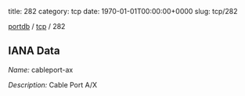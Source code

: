 title: 282
category: tcp
date: 1970-01-01T00:00:00+0000
slug: tcp/282

[portdb](/) / [tcp](/category/tcp.html) / 282


## IANA Data

_Name:_ cableport-ax

_Description:_ Cable Port A/X

